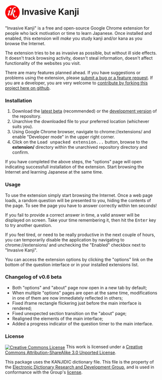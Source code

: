 # <img src="/extension/images/icon_48.png" align="absmiddle"> Invasive Kanji

"Invasive Kanji" is a free and open-source Google Chrome extension for people who lack motivation or time to learn Japanese. Once installed and enabled, this extension will *make* you study kanji and/or kana as you browse the Internet.

The extension tries to be as invasive as possible, but without ill side effects. It doesn't track browsing activity, doesn't steal information, doesn't affect functionality of the websites you visit.

There are many features planned ahead. If you have suggestions or problems using the extension, please [submit a bug or a feature request](https://github.com/olegskl/invasive-kanji/issues/). If you are a developer, you are very welcome to [contribute by forking this project here on github](https://github.com/olegskl/invasive-kanji/fork).

### Installation

1. Download the [latest beta](https://github.com/olegskl/invasive-kanji/archive/master.zip) (recommended) or the [development version](https://github.com/olegskl/invasive-kanji/archive/develop.zip) of the repository.
2. Unarchive the downloaded file to your preferred location (whichever suits you).
3. Using Google Chrome browser, navigate to chrome://extensions/ and enable "Developer mode" in the upper right corner.
4. Click on the <kbd>Load unpacked extension...</kbd> button, browse to the **extension/** directory within the unarchived repository directory and confirm.

If you have completed the above steps, the "options" page will open indicating successfull installation of the extension. Start browsing the Internet and learning Japanese at the same time.

### Usage

To use the extension simply start browsing the Internet. Once a web page loads, a random question will be presented to you, hiding the contents of the page. To see the page you have to answer correctly within ten seconds!

If you fail to provide a correct answer in time, a valid answer will be displayed on screen. Take your time remembering it, then hit the <kbd>Enter</kbd> key to try another question.

If you feel tired, or need to be really productive in the next couple of hours, you can temporarily disable the application by navigating to chrome://extensions/ and unchecking the "Enabled" checkbox next to "Invasive Kanji".

You can access the extension options by clicking the "options" link on the bottom of the question interface or in your installed extensions list.

### Changelog of v0.6 beta

- Both "options" and "about" page now open in a new tab by default;
- When multiple "options" pages are open at the same time, modifications in one of them are now immediately reflected in others;
- Fixed iframe rectangle flickering just before the main interface is rendered;
- Fixed unexpected section transition on the "about" page;
- Realigned the elements of the main interface;
- Added a progress indicator of the question timer to the main interface.

### License

<a rel="license" href="http://creativecommons.org/licenses/by-sa/3.0/"><img alt="Creative Commons License" src="http://i.creativecommons.org/l/by-sa/3.0/88x31.png" align="absmiddle"></a> This work is licensed under a <a rel="license" href="http://creativecommons.org/licenses/by-sa/3.0/">Creative Commons Attribution-ShareAlike 3.0 Unported License</a>.

This package uses the KANJIDIC dictionary file. This file is the property of the [Electronic Dictionary Research and Development Group](http://www.edrdg.org/), and is used in conformance with the Group's [license](http://www.edrdg.org/edrdg/licence.html).